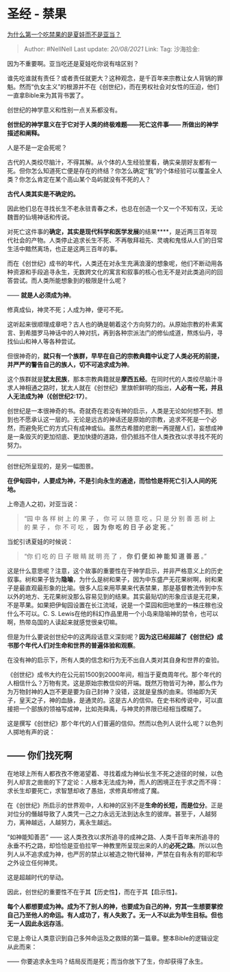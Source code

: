 # 圣经 - 禁果

[为什么第一个吃禁果的是夏娃而不是亚当？](https://www.zhihu.com/question/309028005/answer/657885954)

> Author: #NellNell
> Last update: *20/08/2021*
> Link:
> Tag:
> 沙海拾金:

因为不重要啊。亚当吃还是夏娃吃你说有啥区别？

谁先吃谁就有责任？或者责任就更大？这种观念，是千百年来宗教让女人背锅的罪魁。然而“仇女主义”的根源并不在《创世纪》，而在男权社会对女性的压迫，他们一直拿Bible来为其背书罢了。

创世纪的神学意义和性别一点关系都没有。

**创世纪的神学意义在于它对于人类的终极难题——死亡这件事—— 所做出的神学描述和阐释。**

人是不是一定会死呢？

古代的人类绞尽脑汁，不得其解。从个体的人生经验里看，确实亲朋好友都有一死。但你怎么知道死亡便是存在的终结？你怎么确定“我”的个体经验可以覆盖全人类？你怎么肯定在某个高山某个岛屿就没有不死的人？

**古代人类其实是不确定的。**

因此他们总在寻找长生不老永驻青春之术，也总在创造一个又一个不知有汉，无论魏晋的仙境神话和传说。

对死亡这件事的**确定，**其实是**现代科学和医学发展**的结果****，是近两三百年现代社会的产物。人类停止追求长生不死、不再敬拜祖先、灵魂和鬼怪从人们的日常生活中黯然离场，也正是这两三百年的事。

而在《创世纪》成书的年代，人类还在对永生充满浪漫的想象呢，他们不断动用各种资源和手段追寻永生，无数跨文化的寓言和叙事的核心也无不是对此类追问的回答尝试。而人类所能想象到的极限是什么呢？

—— **就是人必须成为神**。

修真成仙，神灵不死；人成为神，便可不死。

这听起来很顺理成章吧？古人也的确是朝着这个方向努力的。从原始宗教的朴素寓言、到希腊罗马神话中的人神对抗，再到各种宗派法门的修仙成道，熬炼仙丹，寻找仙山和神人等各种尝试。

但很神奇的，**就只有一个族群，早早在自己的宗教典籍中认定了人类必死的前提，并严严的警告自己的族人，切不可追求成为神**。

这个族群就是**犹太民族**，那本宗教典籍就是**摩西五经**。在同时代的人类绞尽脑汁寻求人神相通之路时，犹太人就在《创世纪》里旗帜鲜明的指出，**人必有一死，并且人无法成为神（《创世纪2:17）**。

创世纪是一本很神奇的书。奇就奇在若没有神的启示，人类是无论如何想不到、想到也不愿承认这一层的。无论是远古的神话还是原始的宗教，追求不死是一个必然，而避免死亡的方式只有成神或仙。虽然古希腊的悲剧一再提醒人们，妄想成神是一条毁灭的更加彻底、更加快捷的道路，但仍抵挡不住人类孜孜以求寻找不死的努力。

---

创世纪所呈现的，是另一幅图景。

**在伊甸园中，人要成为神，不是引向永生的通途，而恰恰是将死亡引入人间的死地。**

上帝造人之初，对亚当说：

> “园 中 各 样 树 上 的 果 子 ， 你 可 以 随 意 吃 。只 是 分 别 善 恶 树 上 的 果 子 ， 你 不 可 吃 ， **因 为 你 吃 的 日 子 必 定 死** 。”

当蛇引诱夏娃的时候说：

> “你 们 吃 的 日 子 眼 睛 就 明 亮 了 ， **你 们 便 如 神 能 知 道 善 恶** 。”

这是什么意思呢？注意，这个故事的重要性在于神学启示，并非严格意义上的历史叙事。树和果子皆为**隐喻**，为什么是树和果子，因为中东盛产无花果树啊，树和果子是最直观最形象的比喻。很多人后来用苹果来代表禁果，那是基督教流传到中东以外的地方、无花果树没那么容易见到的结果。其实最贴切的形象应该是无花果，不是苹果。如果把伊甸园设置在长江流域，说是一个菜园和田地里的一株庄稼也没什么不可以。C. S. Lewis在他的科幻作品里用一个小岛来隐喻神的禁令，也可以啊，热带岛国的人读起来就感觉很亲切嘛。

但是为什么要说创世纪中的这两段话意义深刻呢？**因为这已经超越了《创世纪》成书那个年代人们对生命和世界的普遍体验和观察**。

在没有神的启示下，所有人类的信念和行为无不出自人类对其自身和世界的查验。

《创世纪》成书大约在公元前1500到2000年间，相当于夏商周年代。那个年代的人相信什么？万物有灵。这是原始宗教信仰的开端。既然万物皆可为神，那么作为为万物封神的**人**岂不更是要为自己封神？没错，这就是皇族的由来。领袖即为天子，皇天之子，神的血脉，是通灵的。这是古人的信仰。在史书和传说中，可以直接把一个部族的领袖写成神，比如尧舜禹，与神灵的界限已经相当模糊了。

这是撰写《创世纪》那个年代的人们普遍的信仰。然而以色列人说什么呢？以色列人掷地有声的说：

## —— 你们找死啊

在地球上所有人都孜孜不倦渴望着、寻找着成为神仙长生不死之途径的时候，以色列人却言之凿凿的下了定论：人根本无法成为神，而人的困境正在于求之而不得：求长生却要死亡，求智慧却收了愚拙，求修真却修成了魔。

在《创世纪》所启示的世界观中，人和神的区别不是**生命的长短，而是位分**。正是对位分的僭越导致了人类凭一己之力永远无法到达永生的彼岸。甚至于，人越努力，离神越远，人越努力，离永生越远。

“如神能知善恶” —— 这人类孜孜以求所追寻的成神之路、人类千百年来所追寻的永垂不朽之路，却恰恰是亚伯拉罕一神教里所呈现出来的人的**必死之路**。所以以色列人从不追求成为神，也严厉的禁止以被造之物代替神，严禁在自有永有的耶和华之外设立任何神灵。

这是超越时代的举动。

因此，创世纪的重要性不在于其【历史性】，而在于其【启示性】。

**每个人都想要成为神。成为不了别人的神，也要成为自己的神，穷其一生想要掌控自己乃至他人的命运。有人成功了，有人失败了。无一人不以此为毕生目标。但也无一人因此永远存活**。

它是上帝让人类意识到自己多舛命运及之救赎的第一篇章。整本Bible的逻辑设定从此而来：

—— 你要追求永生吗？结局反而是死；而当你放下了生，你却获得了永生。
